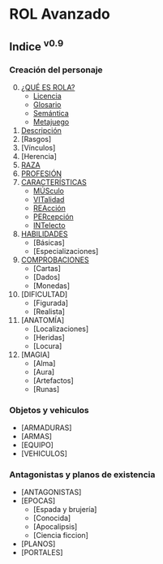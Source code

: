 # ROL Avanzado
## Indice <sup>v0.9</sup>
### Creación del personaje

0. [¿QUÉ ES ROLA?](https://github.com/demonio/arp/tree/master/es/rola.md)
	* [Licencia](https://github.com/demonio/arp/tree/master/es/rola/licencia.md)
	* [Glosario](https://github.com/demonio/arp/tree/master/es/rola/glosario.md)
	* [Semántica](https://github.com/demonio/arp/tree/master/es/rola/semantica.md)
	* [Metajuego](https://github.com/demonio/arp/tree/master/es/rola/metajuego.md)
1. [Descripción](https://github.com/demonio/arp/tree/master/es/descripcion.md)
1. [Rasgos]
1. [Vínculos]
1. [Herencia]
1. [RAZA](https://github.com/demonio/arp/tree/master/es/raza.md)
1. [PROFESIÓN](https://github.com/demonio/arp/tree/master/es/profesion.md)
1. [CARACTERÍSTICAS](https://github.com/demonio/arp/tree/master/es/caracteristicas.md)
	* [MÚSculo](https://github.com/demonio/arp/tree/master/es/caracteristicas/musculo.md)
	* [VITalidad](https://github.com/demonio/arp/tree/master/es/caracteristicas/vitalidad.md)
	* [REAcción](https://github.com/demonio/arp/tree/master/es/caracteristicas/reaccion.md)
	* [PERcepción](https://github.com/demonio/arp/tree/master/es/caracteristicas/percepcion.md)
	* [INTelecto](https://github.com/demonio/arp/tree/master/es/caracteristicas/intelecto.md)
1. [HABILIDADES](https://github.com/demonio/arp/tree/master/es/habilidades.md)
	* [Básicas]
	* [Especializaciones]
1. [COMPROBACIONES](https://github.com/demonio/arp/tree/master/es/comprobaciones.md)
	* [Cartas]
	* [Dados]
	* [Monedas]
1. [DIFICULTAD]
	* [Figurada]
	* [Realista]
1. [ANATOMÍA]
	* [Localizaciones]
	* [Heridas]
	* [Locura]
1. [MAGIA]
	* [Alma]
	* [Aura]
	* [Artefactos]
	* [Runas]

### Objetos y vehiculos
* [ARMADURAS]
* [ARMAS]
* [EQUIPO]
* [VEHICULOS]

### Antagonistas y planos de existencia
* [ANTAGONISTAS]
* [EPOCAS]
	* [Espada y brujería]
	* [Conocida]
	* [Apocalipsis]
	* [Ciencia ficcion]
* [PLANOS]
* [PORTALES]
